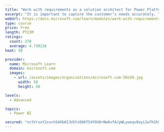 ```yaml
---
title: "Work with requirements as a solution architect for Power Platform and Dynamics 365"
excerpt: "It is important to capture the customer’s needs accurately. This module explains how to capture requirements and identify functional and non-functional items."
webUrl: https://docs.microsoft.com/learn/modules/work-with-requirements/
type: course
price: Free
length: PT23M
ratings:
  count: 278
  average: 4.730216
heat: 50

provider:
  name: Microsoft Learn
  domain: microsoft.com
  images:
    - url: /assets/images/organizations/microsoft.com-50x50.jpg
      width: 50
      height: 50

levels:
  - Advanced

topics:
  - Power BI

secured: "nctVrsxY2svvtG4XbAIJUSYz6bKf5dYOX8+Nw6vfA/pWLywoqv8oyi2w7h1hXoBeVrzsYbrJhspfdExPhSVXbZPq2XSte32WGC2IaEmygrvRwiAscL5sNGT5H8LUqCSyB5RvsCgeD4DpviVd1HRrnuLTmUYYfpEFPoohYOqj1xDmtgm6EmepptWBEuA6CY+L2b60C6LKaDq/L3b2iWKO1QZF7aurFS+j6ivnYNEPOIh84wfzdi//wzf0kOAITNwO55wMYFjvsa0vj0Zh9cpX0PC52HLlVafxUx7AZioVQw76kBAAg5oWt0PdTDOfu7LB1LkWqaPj8VTDgdYGAJrb2qWqjj64LtxrIM6KduPAZeOAaVhCiDfbETlc4Rq6NhDjUQ9HZZCDcVDLKPPf+n02Ug8AyeZY+uy6EO7QWBxpxks=;vRQIfDK9fVSD+ne5DJviaw=="
---
```


